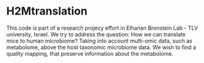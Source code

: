 # H2Mtranslation
This code is part of a research projecy effort in Elhanan Bronstein Lab - TLV university, Israel. We try to address the question: How we can translate mice to human microbiome? Taking into account multi-omic data, such as metabolome, above the host taxonomic microbiome data. We wish to find a quality mapping, that preserve information about the metabolome.
